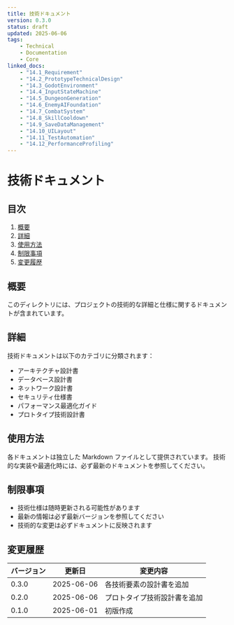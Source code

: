 ```yaml
---
title: 技術ドキュメント
version: 0.3.0
status: draft
updated: 2025-06-06
tags:
    - Technical
    - Documentation
    - Core
linked_docs:
    - "14.1_Requirement"
    - "14.2_PrototypeTechnicalDesign"
    - "14.3_GodotEnvironment"
    - "14.4_InputStateMachine"
    - "14.5_DungeonGeneration"
    - "14.6_EnemyAIFoundation"
    - "14.7_CombatSystem"
    - "14.8_SkillCooldown"
    - "14.9_SaveDataManagement"
    - "14.10_UILayout"
    - "14.11_TestAutomation"
    - "14.12_PerformanceProfiling"
---
```


# 技術ドキュメント

## 目次

1. [概要](#概要)
2. [詳細](#詳細)
3. [使用方法](#使用方法)
4. [制限事項](#制限事項)
5. [変更履歴](#変更履歴)

## 概要

このディレクトリには、プロジェクトの技術的な詳細と仕様に関するドキュメントが含まれています。

## 詳細

技術ドキュメントは以下のカテゴリに分類されます：

-   アーキテクチャ設計書
-   データベース設計書
-   ネットワーク設計書
-   セキュリティ仕様書
-   パフォーマンス最適化ガイド
-   プロトタイプ技術設計書

## 使用方法

各ドキュメントは独立した Markdown ファイルとして提供されています。
技術的な実装や最適化時には、必ず最新のドキュメントを参照してください。

## 制限事項

-   技術仕様は随時更新される可能性があります
-   最新の情報は必ず最新バージョンを参照してください
-   技術的な変更は必ずドキュメントに反映されます

## 変更履歴

| バージョン | 更新日     | 変更内容 |
| ---------- | ---------- | -------- |
| 0.3.0      | 2025-06-06 | 各技術要素の設計書を追加 |
| 0.2.0      | 2025-06-06 | プロトタイプ技術設計書を追加 |
| 0.1.0      | 2025-06-01 | 初版作成 |
